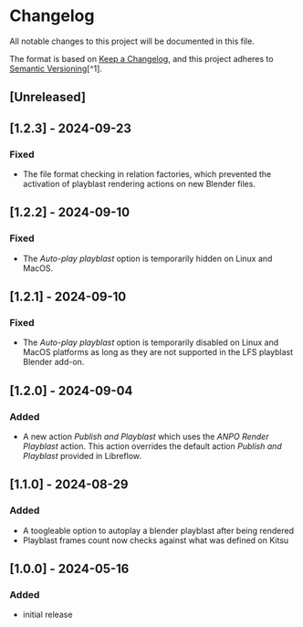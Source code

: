 # Changelog

All notable changes to this project will be documented in this file.

The format is based on [Keep a Changelog](https://keepachangelog.com/en/1.0.0/),
and this project adheres to [Semantic Versioning](https://semver.org/spec/v2.0.0.html)[^1].

<!---
Types of changes

- Added for new features.
- Changed for changes in existing functionality.
- Deprecated for soon-to-be removed features.
- Removed for now removed features.
- Fixed for any bug fixes.
- Security in case of vulnerabilities.

-->

## [Unreleased]

## [1.2.3] - 2024-09-23

### Fixed

* The file format checking in relation factories, which prevented the activation of playblast rendering actions on new Blender files.

## [1.2.2] - 2024-09-10

### Fixed

* The *Auto-play playblast* option is temporarily hidden on Linux and MacOS.

## [1.2.1] - 2024-09-10

### Fixed

* The *Auto-play playblast* option is temporarily disabled on Linux and MacOS platforms as long as they are not supported in the LFS playblast Blender add-on.

## [1.2.0] - 2024-09-04

### Added

* A new action *Publish and Playblast* which uses the *ANPO Render Playblast* action. This action overrides the default action *Publish and Playblast* provided in Libreflow.

## [1.1.0] - 2024-08-29

### Added

* A toogleable option to autoplay a blender playblast after being rendered
* Playblast frames count now checks against what was defined on Kitsu

## [1.0.0] - 2024-05-16

### Added

* initial release
